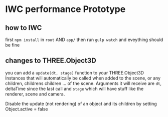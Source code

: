 # IWC performance Prototype

## how to IWC
first `npm install` in `root` AND `app/` then run `gulp watch` and eveything should be fine

## changes to THREE.Object3D
you can add a `update(dt, stage)` function to your THREE.Object3D Instances that will automatically be called when added to the scene, or any children, childrens children ... of the scene. Arguments it will receive are `dt`, deltaTime since the last call and `stage` which will have stuff like the renderer, scene and camera.


Disable the update (not rendering) of an object and its children by setting Object.active = false

